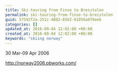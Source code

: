 ```yaml
---
title: Ski-touring from Finse to Breistolen
permalink: ski-touring-from-finse-to-breistolen
guid: 57592f2a-251c-4802-8562-01056a0f9eeb
categories: []
updated_at: 2016-09-04 12:02:00 +00:00
created_at: 2016-09-04 12:02:00 +00:00
keywords: "skiing norway"
---
```


30 Mar-09 Apr 2006

http://norway2006.pbworks.com/

